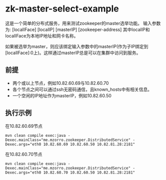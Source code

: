# zk-master-select-example
这是一个简单的分布式服务，用来测试zookeeper的master选举功能。
输入参数为: [localIFace] [localIP] [masterIP] [zookeeper-address]
其中localIP和localIFace为本地IP地址和网卡名称。

如果被选举为master，则应该绑定输入参数中的masterIP(作为子IP绑定到[localIFace]:0上)。这样通过masterIP总是可以在集群中访问到服务。

## 前提
- 两个或以上节点，例如10.82.60.69与10.82.60.70
- 各个节点之间可以通过ssh无密码通信，且known_hosts中有相关信息。
- 一个空闲的IP地址作为masterIP，例如10.82.60.50

## 执行示例

在10.82.60.69节点
```
mvn clean compile exec:java -Dexec.mainClass="me.mzorro.zookeeper.DistributedService" -Dexec.args="eth0 10.82.60.69 10.82.60.50 10.82.81.28:2181"
```

在10.82.60.70节点
```
mvn clean compile exec:java -Dexec.mainClass="me.mzorro.zookeeper.DistributedService" -Dexec.args="eth0 10.82.60.70 10.82.60.50 10.82.81.28:2181"
```
